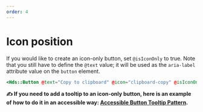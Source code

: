 ```yaml
---
order: 4
---
```


# Icon position

If you would like to create an icon-only button, set `@isIconOnly` to true. Note that you still have to define the `@text` value; it will be used as the `aria-label` attribute value on the `button` element.


```hbs template
<Hds::Button @text="Copy to clipboard" @icon="clipboard-copy" @isIconOnly=true />
```

__✍️ If you need to add a tooltip to an icon-only button, here is an example of how to do it in an accessible way: [Accessible Button Tooltip Pattern](https://codepen.io/melsumner/pen/bGGdmMV).__

